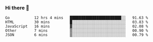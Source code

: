 ### Hi there 👋

<!--
**KLXLjun/KLXLjun** is a ✨ _special_ ✨ repository because its `README.md` (this file) appears on your GitHub profile.

Here are some ideas to get you started:

- 🔭 I’m currently working on ...
- 🌱 I’m currently learning ...
- 👯 I’m looking to collaborate on ...
- 🤔 I’m looking for help with ...
- 💬 Ask me about ...
- 📫 How to reach me: ...
- 😄 Pronouns: ...
- ⚡ Fun fact: ...
-->

<!--START_SECTION:waka-->
```text
Go           12 hrs 4 mins   ███████████████████████░░   91.63 % 
HTML         30 mins         █░░░░░░░░░░░░░░░░░░░░░░░░   03.83 % 
JavaScript   16 mins         ▓░░░░░░░░░░░░░░░░░░░░░░░░   02.08 % 
Other        7 mins          ▒░░░░░░░░░░░░░░░░░░░░░░░░   00.90 % 
JSON         6 mins          ▒░░░░░░░░░░░░░░░░░░░░░░░░   00.79 % 
```
<!--END_SECTION:waka-->
